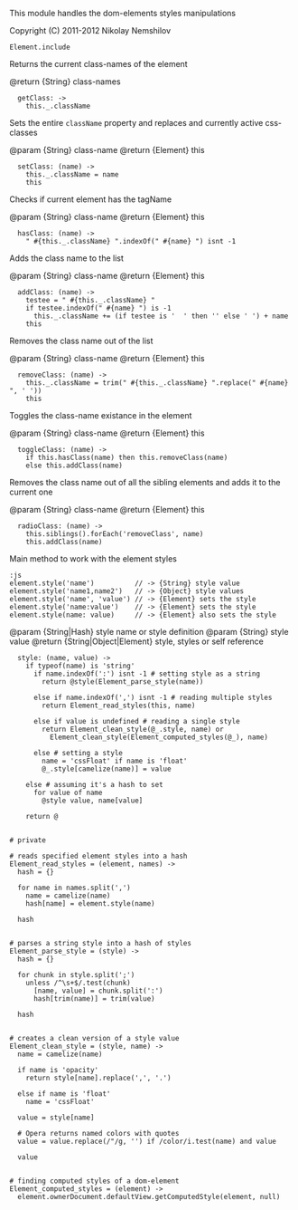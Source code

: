 This module handles the dom-elements styles manipulations

Copyright (C) 2011-2012 Nikolay Nemshilov

```coffee-aside
Element.include
```

Returns the current class-names of the element

@return {String} class-names

```coffee-aside
  getClass: ->
    this._.className
```

Sets the entire `className` property and replaces
and currently active css-classes

@param {String} class-name
@return {Element} this

```coffee-aside
  setClass: (name) ->
    this._.className = name
    this
```

Checks if current element has the tagName

@param {String} class-name
@return {Element} this

```coffee-aside
  hasClass: (name) ->
    " #{this._.className} ".indexOf(" #{name} ") isnt -1
```

Adds the class name to the list

@param {String} class-name
@return {Element} this

```coffee-aside
  addClass: (name) ->
    testee = " #{this._.className} "
    if testee.indexOf(" #{name} ") is -1
      this._.className += (if testee is '  ' then '' else ' ') + name
    this
```

Removes the class name out of the list

@param {String} class-name
@return {Element} this

```coffee-aside
  removeClass: (name) ->
    this._.className = trim(" #{this._.className} ".replace(" #{name} ", ' '))
    this
```

Toggles the class-name existance in the element

@param {String} class-name
@return {Element} this

```coffee-aside
  toggleClass: (name) ->
    if this.hasClass(name) then this.removeClass(name)
    else this.addClass(name)
```

Removes the class name out of all the sibling elements
and adds it to the current one

@param {String} class-name
@return {Element} this

```coffee-aside
  radioClass: (name) ->
    this.siblings().forEach('removeClass', name)
    this.addClass(name)
```

Main method to work with the element styles

    :js
    element.style('name')          // -> {String} style value
    element.style('name1,name2')   // -> {Object} style values
    element.style('name', 'value') // -> {Element} sets the style
    element.style('name:value')    // -> {Element} sets the style
    element.style(name: value)     // -> {Element} also sets the style

@param {String|Hash} style name or style definition
@param {String} style value
@return {String|Object|Element} style, styles or self reference

```coffee-aside
  style: (name, value) ->
    if typeof(name) is 'string'
      if name.indexOf(':') isnt -1 # setting style as a string
        return @style(Element_parse_style(name))

      else if name.indexOf(',') isnt -1 # reading multiple styles
        return Element_read_styles(this, name)

      else if value is undefined # reading a single style
        return Element_clean_style(@_.style, name) or
          Element_clean_style(Element_computed_styles(@_), name)

      else # setting a style
        name = 'cssFloat' if name is 'float'
        @_.style[camelize(name)] = value

    else # assuming it's a hash to set
      for value of name
        @style value, name[value]

    return @


# private

# reads specified element styles into a hash
Element_read_styles = (element, names) ->
  hash = {}

  for name in names.split(',')
    name = camelize(name)
    hash[name] = element.style(name)

  hash


# parses a string style into a hash of styles
Element_parse_style = (style) ->
  hash = {}

  for chunk in style.split(';')
    unless /^\s+$/.test(chunk)
      [name, value] = chunk.split(':')
      hash[trim(name)] = trim(value)

  hash


# creates a clean version of a style value
Element_clean_style = (style, name) ->
  name = camelize(name)

  if name is 'opacity'
    return style[name].replace(',', '.')

  else if name is 'float'
    name = 'cssFloat'

  value = style[name]

  # Opera returns named colors with quotes
  value = value.replace(/"/g, '') if /color/i.test(name) and value

  value


# finding computed styles of a dom-element
Element_computed_styles = (element) ->
  element.ownerDocument.defaultView.getComputedStyle(element, null)
```
